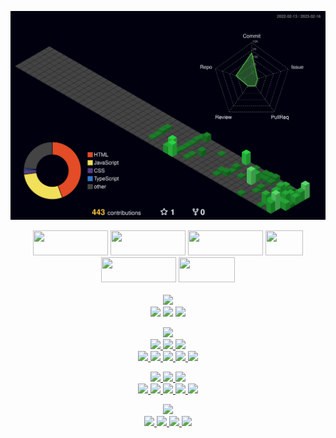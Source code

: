 <div align="center">

<!-- 3D 프로필 -->

![](./profile-3d-contrib/profile-night-green.svg)
  
<!-- 잔디먹는 뱀 -->

<!-- ![snake gif](https://github.com/JunTaeHahm/JunTaeHahm/blob/output/github-contribution-grid-snake.svg) -->


  <!-- Catchprase -->
  <div>
    <img src="https://capsule-render.vercel.app/api?type=transparent&section=footer&text=Develop&fontColor=e0e0e0&fontSize=220&fontAlignY=60" height="40" width="120" />
    <img src="https://capsule-render.vercel.app/api?type=transparent&section=footer&text=System.&fontColor=ff522f&fontSize=220&fontAlignY=60" height="40" width="120" />
    <img src="https://capsule-render.vercel.app/api?type=transparent&section=footer&text=Develop&fontColor=e0e0e0&fontSize=220&fontAlignY=60" height="40" width="120" />
    <img src="https://capsule-render.vercel.app/api?type=transparent&section=footer&text=Life.&fontColor=ff522f&fontSize=450&fontAlignY=70" height="40" width="60" />
    <img src="https://capsule-render.vercel.app/api?type=transparent&section=footer&text=Develop&fontColor=e0e0e0&fontSize=220&fontAlignY=60" height="40" width="120" />
    <img src="https://capsule-render.vercel.app/api?type=transparent&section=footer&text=Myself.&fontColor=ff522f&fontSize=270&fontAlign=50&fontAlignY=70" height="40" width="90" />
  </div> 
</div>

<br />


<div align="center">
  <!-- Contact -->
  <img src="https://capsule-render.vercel.app/api?type=transparent&section=footer&text=📞%20Contact&fontColor=3498db&fontSize=40&fontAlignY=70" height="80" /><br />
  <a href="mailto:jth5287@icloud.com,ahuuae_@kakao.com,jth5287@naver.com"><img src="https://img.shields.io/badge/Mail-ffffff?style=for-the-badge&logo=apple&logoColor=black"></a>
  <a href="https://velog.io/@ahuuae"><img src="https://img.shields.io/badge/Velog-ffffff?style=for-the-badge&logo=Velog&logoColor=black"/></a>
  <a href="https://hahm.notion.site/80bf3e445667489f8634595cc71d8af4"><img src="https://img.shields.io/badge/Resume-ffffff?style=for-the-badge&logo=Notion&logoColor=black"/><br />

  <!-- Skill -->
  <img src="https://capsule-render.vercel.app/api?type=transparent&section=footer&text=🛠️%20Skill&fontColor=3498db&fontSize=40&fontAlignY=70" height="80" /><br />
  <img src="https://img.shields.io/badge/HTML5-ffffff?style=for-the-badge&logo=HTML5&logoColor=E34F26"/>
  <img src="https://img.shields.io/badge/CSS3-ffffff?style=for-the-badge&logo=CSS3&logoColor=1572B6"/>
  <img src="https://img.shields.io/badge/JavaScript-ffffff?style=for-the-badge&logo=JavaScript&logoColor=F7DF1E"/><br/>
  <img src="https://img.shields.io/badge/React-ffffff?style=for-the-badge&logo=react&logoColor=61DAFB"/>
  <img src="https://img.shields.io/badge/React_Router-ffffff?style=for-the-badge&logo=react-router&logoColor=CA4245"/>
  <img src="https://img.shields.io/badge/-React%20Query-ffffff?style=for-the-badge&logo=react%20query&logoColor=FF4154"/>
  <img src="https://img.shields.io/badge/webpack-%23ffffff.svg?style=for-the-badge&logo=webpack&logoColor=8DD6F9"/>
  <img src="https://img.shields.io/badge/Redux-ffffff?style=for-the-badge&logo=Redux&logoColor=764ABC"/><br/>
    
  <img src="https://img.shields.io/badge/Bootstrapap-ffffff?style=for-the-badge&logo=bootstrap&logoColor=7952B3"/>
  <img src="https://img.shields.io/badge/SASS-ffffff?style=for-the-badge&logo=Sass&logoColor=CC6699"/>
  <img src="https://img.shields.io/badge/Styled%20components-ffffff?style=for-the-badge&logo=Styledcomponents&logoColor=CC6699"/><br/>

   
  <img src="https://img.shields.io/badge/Node.js-ffffff?style=for-the-badge&logo=Node.js&logoColor=339933"/>
  <img src="https://img.shields.io/badge/Express-ffffff?style=for-the-badge&logo=Express&logoColor=000000"/>
  <img src="https://img.shields.io/badge/firebase-ffffff?style=for-the-badge&logo=firebase&logoColor=FFCA28">
  <img src="https://img.shields.io/badge/MongoDB-ffffff?style=for-the-badge&logo=MongoDB&logoColor=47A248"/>
  <img src="https://img.shields.io/badge/Socket.io-ffffff?style=for-the-badge&logo=socket.io&logoColor=000000"/>

  <!-- Tool -->
  <img src="https://capsule-render.vercel.app/api?type=transparent&section=footer&text=💻%20Tool&fontColor=3498db&fontSize=40&fontAlignY=70" height="80" /><br />
  <img src="https://img.shields.io/badge/Visual Studio Code-ffffff?style=for-the-badge&logo=Visual Studio Code&logoColor=007ACC"/>
  <img src="https://img.shields.io/badge/Git-ffffff?style=for-the-badge&logo=Git&logoColor=F05032"/>
  <img src="https://img.shields.io/badge/GitHub-ffffff?style=for-the-badge&logo=GitHub&logoColor=black"/>
  <img src="https://img.shields.io/badge/Figma-ffffff?style=for-the-badge&logo=Figma&logoColor=F24E1E"/>

    
</div>

</div>
    
  


